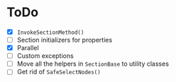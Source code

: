 ﻿# ToDo

- [x] `InvokeSectionMethod()`
- [ ] Section initializers for properties
- [x] Parallel
- [ ] Custom exceptions
- [ ] Move all the helpers in `SectionBase` to utility classes
- [ ] Get rid of `SafeSelectNodes()`